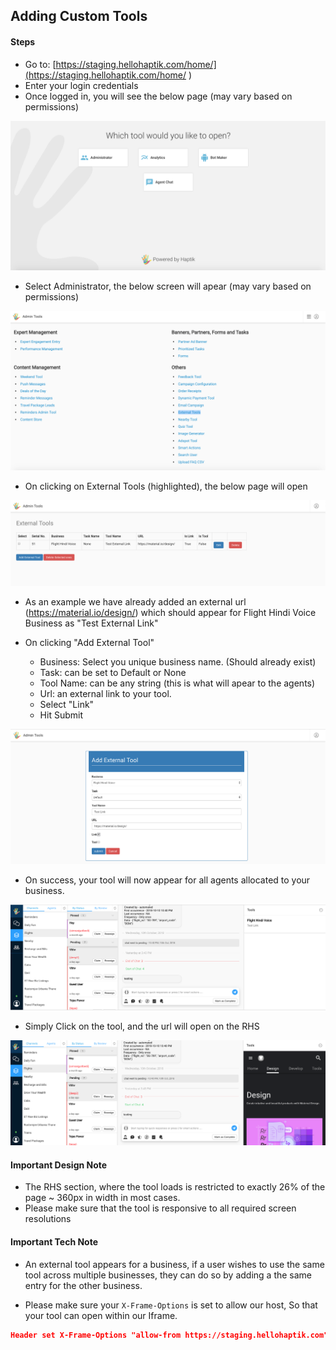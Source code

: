 ## Adding Custom Tools

#### Steps


* Go to: [https://staging.hellohaptik.com/home/](https://staging.hellohaptik.com/home/ )
* Enter your login credentials
* Once logged in, you will see the below page (may vary based on permissions)

![home_screen](home_screen.png)

* Select Administrator, the below screen will apear (may vary based on permissions)

![admin_tools_screen](admin_tools_screen.png)

* On clicking on External Tools (highlighted), the below page will open

![external_tool_screen](external_tool_screen.png)

* As an example we have already added an external url (https://material.io/design/)
which should appear for Flight Hindi Voice Business as "Test External Link"

* On clicking "Add External Tool"
	- Business: Select you unique business name. (Should already exist)
	- Task: can be set to Default or None
	- Tool Name: can be any string (this is what will apear to the agents)
	- Url: an external link to your tool.
	- Select "Link"
	- Hit Submit

![add_external_tool](add_external_tool.png)

* On success, your tool will now appear for all agents allocated to your business.

![agent_view_tool](agent_view_tool.png)

* Simply Click on the tool, and the url will open on the RHS

![agent_view_tool_url](agent_view_tool_url.png)


#### Important Design Note

* The RHS section, where the tool loads is restricted to exactly 26% of the page ~ 360px in width in most cases.
* Please make sure that the tool is responsive to all required screen resolutions


#### Important Tech Note

* An external tool appears for a business, if a user wishes to use the same tool across multiple businesses, they can do so by adding a the same entry for the other business.

* Please make sure your `X-Frame-Options` is set to allow our host, So that your tool can open within our Iframe.


```json
Header set X-Frame-Options "allow-from https://staging.hellohaptik.com"
```

